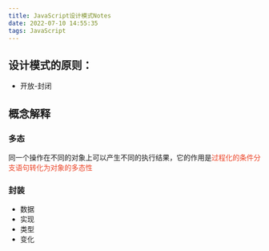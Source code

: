 ```yaml
---
title: JavaScript设计模式Notes
date: 2022-07-10 14:55:35
tags: JavaScript
---
```


## 设计模式的原则：

- 开放-封闭

## 概念解释

### 多态

同一个操作在不同的对象上可以产生不同的执行结果，它的作用是<span style="color:#eb4225;">过程化的条件分支语句转化为对象的多态性</span>

### 封装

- 数据
- 实现
- 类型
- 变化
